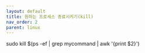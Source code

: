 ```yaml
---
layout: default
title: 원하는 프로세스 종료시키기(kill)
nav_order: 2
parent: linux
---
```


sudo kill $(ps -ef | grep mycommand | awk '{print $2}')
